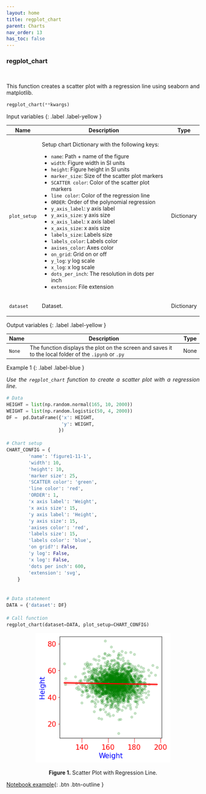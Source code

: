 ```yaml
---
layout: home
title: regplot_chart
parent: Charts
nav_order: 13
has_toc: false
---
```


<h3>regplot_chart</h3>

<br>

<p align="justify">
    This function creates a scatter plot with a regression line using seaborn and matplotlib.

</p>

```python
regplot_chart(**kwargs)
```

Input variables
{: .label .label-yellow }

<table style="width:100%">
    <thead>
      <tr>
        <th>Name</th>
        <th>Description</th>
        <th>Type</th>
      </tr>
    </thead>
    <tr>
        <td><code>plot_setup</code></td>
        <td>
            <p align="justify">Setup chart Dictionary with the following keys:</p>
            <ul>
                <li><code>name</code>: Path + name of the figure</li>
                <li><code>width</code>: Figure width in SI units</li>
                <li><code>height</code>: Figure height in SI units</li>
                <li><code>marker_size</code>: Size of the scatter plot markers</li>
                <li><code>SCATTER color</code>: Color of the scatter plot markers</li>
                <li><code>line color</code>: Color of the regression line</li>
                <li><code>ORDER</code>: Order of the polynomial regression</li>
                <li><code>y_axis_label</code>: y axis label</li>
                <li><code>y_axis_size</code>: y axis size</li>
                <li><code>x_axis_label</code>: x axis label</li>
                <li><code>x_axis_size</code>: x axis size</li>
                <li><code>labels_size</code>: Labels size</li>
                <li><code>labels_color</code>: Labels color</li>
                <li><code>axises_color</code>: Axes color</li>
                <li><code>on_grid</code>: Grid on or off</li>
                <li><code>y_log</code>: y log scale</li>
                <li><code>x_log</code>: x log scale</li>
                <li><code>dots_per_inch</code>: The resolution in dots per inch</li>
                <li><code>extension</code>: File extension</li>
            </ul>
        </td>
        <td>Dictionary</td>
    </tr>
    <tr>
        <td><code>dataset</code></td>
        <td>
            <p align="justify">Dataset.</p>
        </td>
        <td>Dictionary</td>
</table>

Output variables
{: .label .label-yellow }

<table style="width:100%">
    <thead>
      <tr>
        <th>Name</th>
        <th>Description</th>
        <th>Type</th>
      </tr>
    </thead>
    <tr>
        <td><code>None</code></td>
        <td>The function displays the plot on the screen and saves it to the local folder of the <code>.ipynb</code> or <code>.py</code> </td>
        <td>None</td>
    </tr>
</table>

Example 1
{: .label .label-blue }

<p align="justify">
    <i>
        Use the <code>regplot_chart</code> function to create a scatter plot with a regression line.
    </i>
</p>

```python
# Data
HEIGHT = list(np.random.normal(165, 10, 2000))
WEIGHT = list(np.random.logistic(50, 4, 2000))
DF =  pd.DataFrame({'x': HEIGHT,
                    'y': WEIGHT,
                   })
    
# Chart setup
CHART_CONFIG = {
        'name': 'figure1-11-1',
        'width': 10,
        'height': 10,
        'marker size': 25,
        'SCATTER color': 'green',
        'line color': 'red',
        'ORDER': 1,
        'x axis label': 'Weight',
        'x axis size': 15,
        'y axis label': 'Height',
        'y axis size': 15,
        'axises color': 'red',
        'labels size': 15,
        'labels color': 'blue',
        'on grid?': False,
        'y log': False,
        'x log': False,
        'dots per inch': 600,
        'extension': 'svg',
    }


# Data statement 
DATA = {'dataset': DF}

# Call function
regplot_chart(dataset=DATA, plot_setup=CHART_CONFIG)
```

<center><img src="assets/images/regplot_chart.png" width="70%"></center>
<p align="center"><b>Figure 1.</b> Scatter Plot with Regression Line.</p>

[Notebook example](https://drive.google.com/file/d/1rf2oZHfnTU4MBpZyqr25tsnUi26uwgd3/view?usp=sharing){: .btn .btn-outline }

